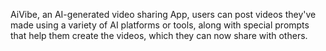 AiVibe, an AI-generated video sharing App, users can post videos they've made using a variety of AI platforms or tools, along with special prompts that help them create the videos, which they can now share with others.
